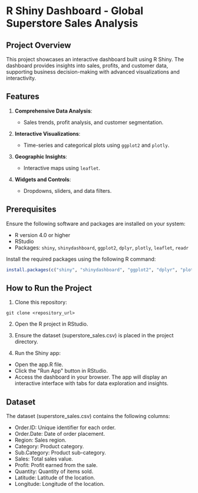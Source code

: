 # R Shiny Dashboard - Global Superstore Sales Analysis

## Project Overview
This project showcases an interactive dashboard built using R Shiny. The dashboard provides insights into sales, profits, and customer data, supporting business decision-making with advanced visualizations and interactivity.

## Features
1. **Comprehensive Data Analysis**:
   - Sales trends, profit analysis, and customer segmentation.

2. **Interactive Visualizations**:
   - Time-series and categorical plots using `ggplot2` and `plotly`.

3. **Geographic Insights**:
   - Interactive maps using `leaflet`.

4. **Widgets and Controls**:
   - Dropdowns, sliders, and data filters.

## Prerequisites
Ensure the following software and packages are installed on your system:
- R version 4.0 or higher
- RStudio
- Packages: `shiny`, `shinydashboard`, `ggplot2`, `dplyr`, `plotly`, `leaflet`, `readr`

Install the required packages using the following R command:
```R
install.packages(c("shiny", "shinydashboard", "ggplot2", "dplyr", "plotly", "leaflet", "readr"))
```
## How to Run the Project
1. Clone this repository:

```
git clone <repository_url>
```

2. Open the R project in RStudio.

3. Ensure the dataset (superstore_sales.csv) is placed in the project directory.

4. Run the Shiny app:

- Open the app.R file.
- Click the "Run App" button in RStudio.
- Access the dashboard in your browser. The app will display an interactive interface with tabs for data exploration and insights.

## Dataset
The dataset (superstore_sales.csv) contains the following columns:

- Order.ID: Unique identifier for each order.
- Order.Date: Date of order placement.
- Region: Sales region.
- Category: Product category.
- Sub.Category: Product sub-category.
- Sales: Total sales value.
- Profit: Profit earned from the sale.
- Quantity: Quantity of items sold.
- Latitude: Latitude of the location.
- Longitude: Longitude of the location.

